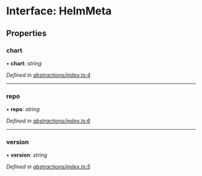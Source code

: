 
# Interface: HelmMeta

## Properties

###  chart

• **chart**: *string*

*Defined in [abstractions/index.ts:4](https://github.com/Place1/kloudlib/blob/27a9d16/packages/abstractions/index.ts#L4)*

___

###  repo

• **repo**: *string*

*Defined in [abstractions/index.ts:6](https://github.com/Place1/kloudlib/blob/27a9d16/packages/abstractions/index.ts#L6)*

___

###  version

• **version**: *string*

*Defined in [abstractions/index.ts:5](https://github.com/Place1/kloudlib/blob/27a9d16/packages/abstractions/index.ts#L5)*
